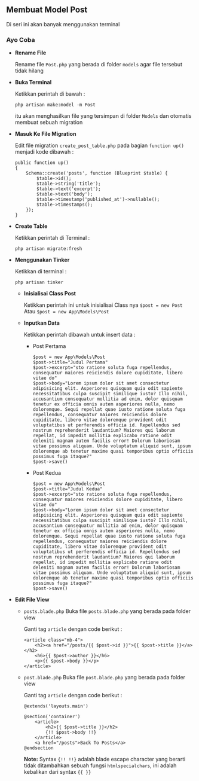 ## Membuat Model Post

Di seri ini akan banyak menggunakan terminal

### Ayo Coba

- **Rename File**

  Rename file `Post.php` yang berada di folder `models` agar file tersebut tidak hilang

- **Buka Terminal**

  Ketikkan perintah di bawah :

  ```
  php artisan make:model -m Post
  ```

  itu akan menghasilkan file yang tersimpan di folder `Models` dan otomatis membuat sebuah migration

- **Masuk Ke File Migration**

  Edit file migration `create_post_table.php` pada bagian `function up()` menjadi kode dibawah :

  ```
  public function up()
  {
      Schema::create('posts', function (Blueprint $table) {
          $table->id();
          $table->string('title');
          $table->text('excerpt');
          $table->text('body');
          $table->timestamp('published_at')->nullable();
          $table->timestamps();
      });
  }
  ```

- **Create Table**

  Ketikkan perintah di Terminal :

  ```
  php artisan migrate:fresh
  ```

- **Menggunakan Tinker**

  Ketikkan di terminal :

  ```
  php artisan tinker
  ```

  - **Inisialisai Class Post**

    Ketikkan perintah ini untuk inisialisai Class nya `$post = new Post` Atau `$post = new App\Models\Post`

  - **Inputkan Data**

    Ketikkan perintah dibawah untuk insert data :

    - Post Pertama

      ```
      $post = new App\Models\Post
      $post->title="Judul Pertama"
      $post->excerpt="sto ratione soluta fuga repellendus, consequatur maiores reiciendis dolore cupiditate, libero vitae do"
      $post->body="Lorem ipsum dolor sit amet consectetur adipisicing elit. Asperiores quisquam quia odit sapiente necessitatibus culpa suscipit similique iusto? Illo nihil, accusantium consequatur mollitia ad enim, dolor quisquam tenetur ex officia omnis autem asperiores nulla, nemo doloremque. Sequi repellat quae iusto ratione soluta fuga repellendus, consequatur maiores reiciendis dolore cupiditate, libero vitae doloremque provident odit voluptatibus ut perferendis officia id. Repellendus sed nostrum reprehenderit laudantium? Maiores qui laborum repellat, id impedit mollitia explicabo ratione odit deleniti magnam autem facilis error! Dolorum laboriosam vitae possimus aliquam. Unde voluptatum aliquid sunt, ipsum doloremque ab tenetur maxime quasi temporibus optio officiis possimus fuga itaque?"
      $post->save()
      ```

    - Post Kedua

      ```
      $post = new App\Models\Post
      $post->title="Judul Kedua"
      $post->excerpt="sto ratione soluta fuga repellendus, consequatur maiores reiciendis dolore cupiditate, libero vitae do"
      $post->body="Lorem ipsum dolor sit amet consectetur adipisicing elit. Asperiores quisquam quia odit sapiente necessitatibus culpa suscipit similique iusto? Illo nihil, accusantium consequatur mollitia ad enim, dolor quisquam tenetur ex officia omnis autem asperiores nulla, nemo doloremque. Sequi repellat quae iusto ratione soluta fuga repellendus, consequatur maiores reiciendis dolore cupiditate, libero vitae doloremque provident odit voluptatibus ut perferendis officia id. Repellendus sed nostrum reprehenderit laudantium? Maiores qui laborum repellat, id impedit mollitia explicabo ratione odit deleniti magnam autem facilis error! Dolorum laboriosam vitae possimus aliquam. Unde voluptatum aliquid sunt, ipsum doloremque ab tenetur maxime quasi temporibus optio officiis possimus fuga itaque?"
      $post->save()
      ```

- **Edit File View**

  - `posts.blade.php`
    Buka file `posts.blade.php` yang berada pada folder view

    Ganti tag `article` dengan code berikut :

    ```
    <article class="mb-4">
        <h2><a href="/posts/{{ $post->id }}">{{ $post->title }}</a></h2>
        <h6>{{ $post->author }}</h6>
        <p>{{ $post->body }}</p>
    </article>
    ```

  - `post.blade.php`
    Buka file `post.blade.php` yang berada pada folder view

    Ganti tag `article` dengan code berikut :

    ```
    @extends('layouts.main')

    @section('container')
        <article>
            <h2>{{ $post->title }}</h2>
            {!! $post->body !!}
        </article>
        <a href="/posts">Back To Posts</a>
    @endsection
    ```

    **Note:** Syntax `{!! !!}` adalah blade escape character yang berarti tidak ditambahkan sebuah fungsi `htmlspecialchars`, ini adalah kebalikan dari syntax `{{ }}`
